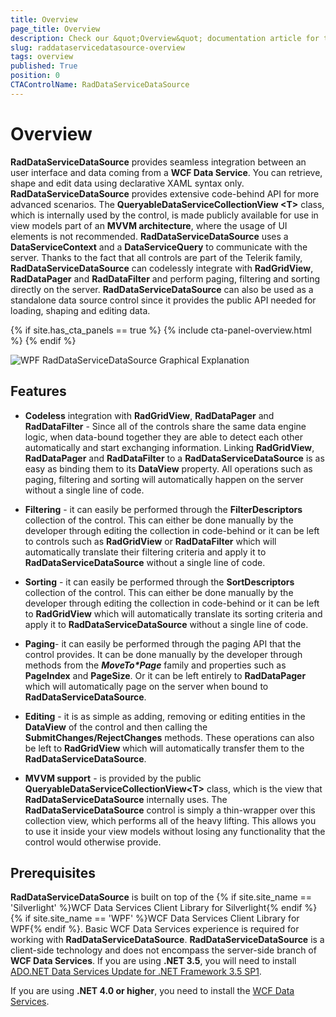 ```yaml
---
title: Overview
page_title: Overview
description: Check our &quot;Overview&quot; documentation article for the RadDataServiceDataSource {{ site.framework_name }} control.
slug: raddataservicedatasource-overview
tags: overview
published: True
position: 0
CTAControlName: RadDataServiceDataSource
---
```


# Overview

__RadDataServiceDataSource__ provides seamless integration between an user interface and data coming from a __WCF Data Service__. You can retrieve, shape and edit data using declarative XAML syntax only. __RadDataServiceDataSource__ provides extensive code-behind API for more advanced scenarios. The __QueryableDataServiceCollectionView &lt;T&gt;__ class, which is internally used by the control, is made publicly available for use in view models part of an __MVVM architecture__, where the usage of UI elements is not recommended. 
__RadDataServiceDataSource__ uses a __DataServiceContext__ and a __DataServiceQuery__ to communicate with the server. Thanks to the fact that all controls are part of the Telerik family, __RadDataServiceDataSource__ can codelessly integrate with __RadGridView__, __RadDataPager__ and __RadDataFilter__ and perform paging, filtering and sorting directly on the server. __RadDataServiceDataSource__ can also be used as a standalone data source control since it provides the public API needed for loading, shaping and editing data.

{% if site.has_cta_panels == true %}
{% include cta-panel-overview.html %}
{% endif %}

 ![WPF RadDataServiceDataSource Graphical Explanation](images/RadDataServiceDataSource_Overview.gif)





## Features

* __Codeless__ integration with __RadGridView__, __RadDataPager__ and __RadDataFilter__ - Since all of the controls share the same data engine logic, when data-bound together they are able to detect each other automatically and start exchanging information. Linking __RadGridView__, __RadDataPager__ and __RadDataFilter__ to a __RadDataServiceDataSource__ is as easy as binding them to its __DataView__ property. All operations such as paging, filtering and sorting will automatically happen on the server without a single line of code.

* __Filtering__ - it can easily be performed through the __FilterDescriptors__ collection of the control. This can either be done manually by the developer through editing the collection in code-behind or it can be left to controls such as __RadGridView__ or __RadDataFilter__ which will automatically translate their filtering criteria and apply it to __RadDataServiceDataSource__ without a single line of code.

* __Sorting__ - it can easily be performed through the __SortDescriptors__
   collection of the control. This can either be done manually by the developer through editing the collection in code-behind or it can be left to __RadGridView__ which will automatically translate its sorting criteria and apply it to __RadDataServiceDataSource__ without a single line of code.

* __Paging__- it can easily be performed through the paging API that the control provides. It can be done manually by the developer through methods from the ___MoveTo*Page___ family and properties such as __PageIndex__ and __PageSize__. Or it can be left entirely to __RadDataPager__ which will automatically page on the server when bound to __RadDataServiceDataSource__.

* __Editing__ - it is as simple as adding, removing or editing entities in the __DataView__ of the control and then calling the __SubmitChanges/RejectChanges__ methods. These operations can also be left to __RadGridView__ which will automatically transfer them to the __RadDataServiceDataSource__.

* __MVVM support__ - is provided by the public __QueryableDataServiceCollectionView&lt;T&gt;__ class, which is the view that __RadDataServiceDataSource__ internally uses. The __RadDataServiceDataSource__ control is simply a thin-wrapper over this collection view, which performs all of the heavy lifting. This allows you to use it inside your view models without losing any functionality that the control would otherwise provide.



## Prerequisites

__RadDataServiceDataSource__ is built on top of the {% if site.site_name == 'Silverlight' %}WCF Data Services Client Library for Silverlight{% endif %}{% if site.site_name == 'WPF' %}WCF Data Services Client Library for WPF{% endif %}. Basic WCF Data Services experience is required for working with __RadDataServiceDataSource__. 
__RadDataServiceDataSource__ is a client-side technology and does not encompass the server-side branch of __WCF Data Services__.
If you are using __.NET 3.5__, you will need to install [ADO.NET Data Services Update for .NET Framework 3.5 SP1](http://www.microsoft.com/download/en/details.aspx?displaylang=en&id=2343).

If you are using __.NET 4.0 or higher__, you need to install the [WCF Data Services](http://www.microsoft.com/en-us/download/details.aspx?id=29306).
